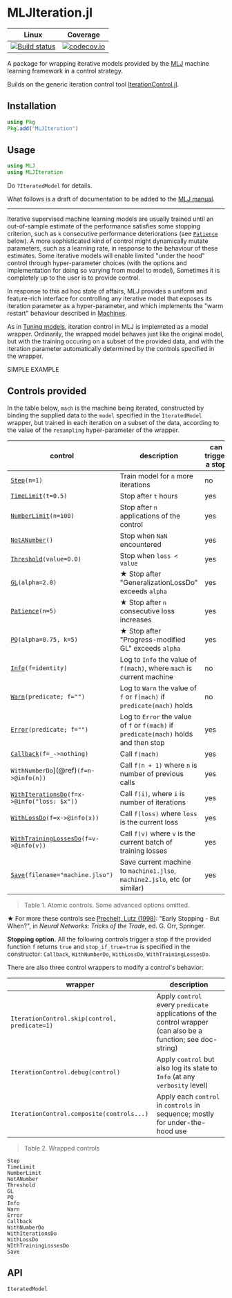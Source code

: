 # MLJIteration.jl

| Linux | Coverage |
| :-----------: | :------: |
| [![Build status](https://github.com/ablaom/MLJIteration.jl/workflows/CI/badge.svg)](https://github.com/ablaom/MLJIteration.jl/actions)| [![codecov.io](http://codecov.io/github/ablaom/MLJIteration.jl/coverage.svg?branch=master)](http://codecov.io/github/ablaom/MLJIteration.jl?branch=master) |

A package for wrapping iterative models provided by the
[MLJ](https://alan-turing-institute.github.io/MLJ.jl/dev/) machine
learning framework in a control strategy.

Builds on the generic iteration control tool
[IterationControl.jl](https://github.com/ablaom/IterationControl.jl).


## Installation

```julia
using Pkg
Pkg.add("MLJIteration")
```

## Usage
 
```julia
using MLJ
using MLJIteration
```

Do `?IteratedModel` for details.

What follows is a draft of documentation to be added to the [MLJ
manual](https://alan-turing-institute.github.io/MLJ.jl/dev/).

---

Iterative supervised machine learning models are usually trained until
an out-of-sample estimate of the performance satisfies some stopping
criterion, such as `k` consecutive performance deteriorations (see
[`Patience`](@ref) below). A more sophisticated kind of control might
dynamically mutate parameters, such as a learning rate, in response to
the behaviour of these estimates. Some iterative models will enable
limited "under the hood" control through hyper-parameter choices (with
the options and implementation for doing so varying from model to
model), Sometimes it is completely up to the user is to provide
control.

In response to this ad hoc state of affairs, MLJ provides a uniform
and feature-rich interface for controlling any iterative model that
exposes its iteration parameter as a hyper-parameter, and which
implements the "warm restart" behaviour described in [Machines](@ref).

As in [Tuning models](@ref), iteration control in MLJ is implemeted as
a model wrapper. Ordinarily, the wrapped model behaves just like the
original model, but with the training occuring on a subset of the
provided data, and with the iteration parameter automatically
determined by the controls specified in the wrapper.


SIMPLE EXAMPLE

## Controls provided

In the table below, `mach` is the machine being iterated, constructed
by binding the supplied data to the `model` specified in the
`IteratedModel` wrapper, but trained in each iteration on a subset of
the data, according to the value of the `resampling` hyper-parameter
of the wrapper.


control                                              | description                                                                             | can trigger a stop 
-----------------------------------------------------|-----------------------------------------------------------------------------------------|--------------------
[`Step`](@ref)`(n=1)`                                | Train model for `n` more iterations                                                     | no
[`TimeLimit`](@ref)`(t=0.5)`                         | Stop after `t` hours                                                                    | yes
[`NumberLimit`](@ref)`(n=100)`                       | Stop after `n` applications of the control                                              | yes
[`NotANumber`](@ref)`()`                             | Stop when `NaN` encountered                                                             | yes 
[`Threshold`](@ref)`(value=0.0)`                     | Stop when `loss < value`                                                                | yes
[`GL`](@ref)`(alpha=2.0)`                            | ★ Stop after "GeneralizationLossDo" exceeds `alpha`                                      | yes 
[`Patience`](@ref)`(n=5)`                            | ★ Stop after `n` consecutive loss increases                                              | yes
[`PQ`](@ref)`(alpha=0.75, k=5)`                      | ★ Stop after "Progress-modified GL" exceeds `alpha`                                      | yes 
[`Info`](@ref)`(f=identity)`                         | Log to `Info` the value of `f(mach)`, where `mach` is current machine                   | no 
[`Warn`](@ref)`(predicate; f="")`                    | Log to `Warn` the value of `f` or `f(mach)` if `predicate(mach)` holds                  | no
[`Error`](@ref)`(predicate; f="")`                   | Log to `Error` the value of `f` or `f(mach)` if `predicate(mach)` holds and then stop   | yes
[`Callback`](@ref)`(f=_->nothing)`                   | Call `f(mach)`                                                                          | yes
`WithNumberDo`](@ref)`(f=n->@info(n))`               | Call `f(n + 1)` where `n` is number of previous calls                                   | yes 
[`WithIterationsDo`](@ref)`(f=x->@info("loss: $x"))` | Call `f(i)`, where `i` is number of iterations                                          | yes
[`WithLossDo`](@ref)`(f=x->@info(x))`                | Call `f(loss)` where `loss` is the current loss                                         | yes
[`WithTrainingLossesDo`](@ref)`(f=v->@info(v))`      | Call `f(v)` where `v` is the current batch of training losses                           | yes
[`Save`](@ref)`(filename="machine.jlso")`            | Save current machine to `machine1.jlso`, `machine2.jslo`, etc (or similar)              | yes

> Table 1. Atomic controls. Some advanced options omitted. 

★ For more these controls see [Prechelt, Lutz
 (1998)](https://link.springer.com/chapter/10.1007%2F3-540-49430-8_3):
 "Early Stopping - But When?", in *Neural Networks: Tricks of the
 Trade*, ed. G. Orr, Springer.

**Stopping option.** All the following controls trigger a stop if the
provided function `f` returns `true` and `stop_if_true=true` is
specified in the constructor: `Callback`, `WithNumberDo`,
`WithLossDo`, `WithTrainingLossesDo`.

There are also three control wrappers to modify a control's behavior:

wrapper                                            | description
---------------------------------------------------|-------------------------------------------------------------------------
`IterationControl.skip(control, predicate=1)`      | Apply `control` every `predicate` applications of the control wrapper (can also be a function; see doc-string)
`IterationControl.debug(control)`                  | Apply `control` but also log its state to `Info` (at any `verbosity` level)
`IterationControl.composite(controls...)`          | Apply each `control` in `controls` in sequence; mostly for under-the-hood use

> Table 2. Wrapped controls

```@docs
Step
TimeLimit
NumberLimit
NotANumber
Threshold
GL
PQ
Info
Warn
Error
Callback
WithNumberDo
WithIterationsDo
WithLossDo
WIthTrainingLossesDo
Save
```

## API

```@docs
IteratedModel
```

